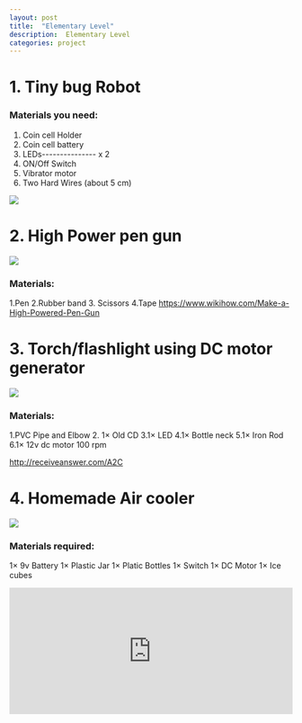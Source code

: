 ```yaml
---
layout: post
title:  "Elementary Level"
description:  Elementary Level
categories: project
---
```




# 1. Tiny bug Robot
### Materials you need:
1. Coin cell Holder
2. Coin cell battery
3. LEDs--------------- x 2
4. ON/Off Switch
5. Vibrator motor 
6. Two Hard Wires (about 5 cm)

![]({{site.baseurl}}/images/Tinkering/Elementary/1.png)




# 2. High Power pen gun

![]({{site.baseurl}}/images/Tinkering/Elementary/2.jpg)

### Materials:
1.Pen 
2.Rubber band
3. Scissors 
4.Tape
https://www.wikihow.com/Make-a-High-Powered-Pen-Gun



# 3. Torch/flashlight using DC motor generator
![]({{site.baseurl}}/images/Tinkering/Elementary/3.jpg)

### Materials:
1.PVC Pipe and Elbow
2. 1× Old CD
 3.1× LED
 4.1× Bottle neck
5.1× Iron Rod
6.1× 12v dc motor 100 rpm

http://receiveanswer.com/A2C
 




# 4. Homemade Air cooler

![]({{site.baseurl}}/images/Tinkering/Elementary/4.jpg)

### Materials required:
1× 9v Battery
1× Plastic Jar
1× Platic Bottles
1× Switch
1× DC Motor
1× Ice cubes

<iframe id="DelayReasoner" src="https://www.youtube.com/embed/RG94HaZegWQ" style="width: 100%; height: 225px" frameborder="0"> 


# 5. Portable Mobile phone charger 9v
![]({{site.baseurl}}/images/Tinkering/Elementary/5.jpg)

### Materials Used:
1 × Soldering board 
1 ×Voltage regulator 7805A 
1 × 9 volt battery 
1 ×Battery snap
Solid wire - White/Black colour (2 cm)
Solid wire- Red color (2 cm)
Female USB connector – Type A


### Circuit Diagram:

![]({{site.baseurl}}/images/Tinkering/Elementary/5.jpg)


# 6.Make hologram projector

### Materials used:
Plastic Bottles
Cutter
Scissors

<iframe id="DelayReasonw" src="https://www.youtube.com/embed/itvDyS3N6jY" style="width: 100%; height: 225px" frameborder="0"> 







# 7.Make wireless earphones from wired earphones

<iframe  id="DelayReasonq" src="https://www.youtube.com/embed/zSq4IT_jQPM" style="width: 100%; height: 225px" frameborder="0"> 

